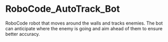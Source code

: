 # RoboCode_AutoTrack_Bot
RoboCode robot that moves around  the walls and tracks enemies. The bot can anticipate where the enemy is going and aim ahead of them to ensure better accuracy.
